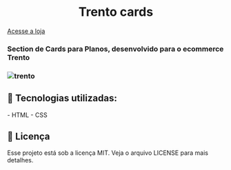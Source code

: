 <h1 align="center"> Trento cards</h1>
<a style="text-align: center;" href="https://www.usetrento.com.br/planos">Acesse a loja</a>
<h3> Section de Cards para Planos, desenvolvido para o ecommerce Trento<h3>

![trento](https://user-images.githubusercontent.com/69046512/133527896-730de31b-79c7-48f5-b0f9-1150ee7f95d5.png)
  
  <h2>🚀 Tecnologias utilizadas: </h2>
  - HTML
  - CSS

  <h2>📝 Licença</h2>
Esse projeto está sob a licença MIT. Veja o arquivo LICENSE para mais detalhes.


